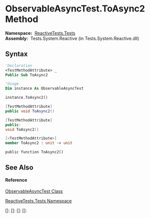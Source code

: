 # ObservableAsyncTest.ToAsync2 Method

**Namespace:**  [ReactiveTests.Tests](ReactiveTests.Tests\ReactiveTests.Tests.md)  
**Assembly:**  Tests.System.Reactive (in Tests.System.Reactive.dll)

## Syntax

```vb
'Declaration
<TestMethodAttribute> _
Public Sub ToAsync2
```

```vb
'Usage
Dim instance As ObservableAsyncTest

instance.ToAsync2()
```

```csharp
[TestMethodAttribute]
public void ToAsync2()
```

```c++
[TestMethodAttribute]
public:
void ToAsync2()
```

```fsharp
[<TestMethodAttribute>]
member ToAsync2 : unit -> unit 
```

```jscript
public function ToAsync2()
```

## See Also

#### Reference

[ObservableAsyncTest Class](ObservableAsyncTest\ObservableAsyncTest.md)

[ReactiveTests.Tests Namespace](ReactiveTests.Tests\ReactiveTests.Tests.md)

[]: 
[]: 
[]: 
[]: 